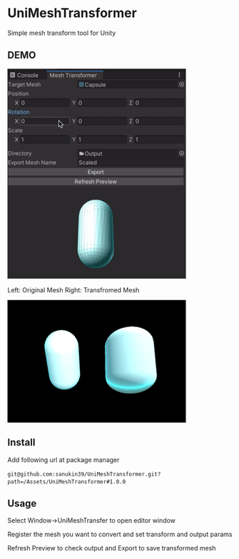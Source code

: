 # UniMeshTransformer
Simple mesh transform tool for Unity

## DEMO
![demo](https://github.com/sanukin39/UniMeshTransformer/blob/master/images/demo.gif)

Left: Original Mesh Right: Transfromed Mesh

![compare](https://github.com/sanukin39/UniMeshTransformer/blob/master/images/transformed.png)

## Install
Add following url at package manager

`git@github.com:sanukin39/UniMeshTransformer.git?path=/Assets/UniMeshTransformer#1.0.0`

## Usage
Select Window->UniMeshTransfer to open editor window

Register the mesh you want to convert and set transform and output params

Refresh Preview to check output and Export to save transformed mesh

